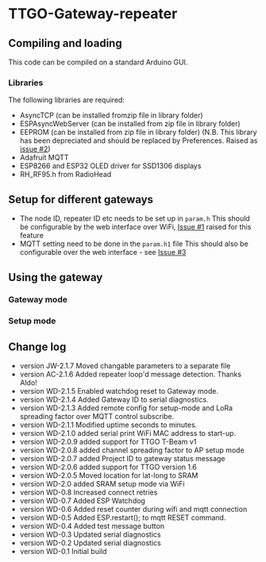 # TTGO-Gateway-repeater
## Compiling and loading
This code can be compiled on a standard Arduino GUI.
### Libraries
The following libraries are required:
- AsyncTCP (can be installed fromzip file in library folder)
- ESPAsyncWebServer (can be installed from zip file in library folder)
- EEPROM (can be installed from zip file in library folder) (N.B. This library has been depreciated and should be replaced by Preferences. Raised as [issue #2](https://github.com/aklciot/TTGO-Gateway-repeater/issues/2))
- Adafruit MQTT
- ESP8266 and ESP32 OLED driver for SSD1306 displays
- RH_RF95.h from RadioHead

## Setup for different gateways
* The node ID, repeater ID etc needs to be set up in `param.h`
This should be configurable by the web interface over WiFi, [Issue #1](https://github.com/aklciot/TTGO-Gateway-repeater/issues/1) raised for this feature
* MQTT setting need to be done in the `param.h1` file
This should also be configurable over the web interface - see [Issue #3](https://github.com/aklciot/TTGO-Gateway-repeater/issues/3)

## Using the gateway
### Gateway mode

### Setup mode

## Change log
- version JW-2.1.7 Moved changable parameters to a separate file
- version AC-2.1.6 Added repeater loop'd message detection. Thanks Aldo!
- version WD-2.1.5 Enabled watchdog reset to Gateway mode.
- version WD-2.1.4 Added Gateway ID to serial diagnostics.
- version WD-2.1.3 Added remote config for setup-mode and LoRa spreading factor over MQTT control subscribe.
- version WD-2.1.1 Modified uptime seconds to minutes.
- version WD-2.1.0 added serial print WiFi MAC address to start-up.
- version WD-2.0.9 added support for TTGO T-Beam v1
- version WD-2.0.8 added channel spreading factor to AP setup mode
- version WD-2.0.7 added Project ID to gateway status message
- version WD-2.0.6 added support for TTGO version 1.6
- version WD-2.0.5 Moved location for lat-long to SRAM
- version WD-2.0 added SRAM setup mode via WiFi
- version WD-0.8 Increased connect retries
- version WD-0.7 Added ESP Watchdog
- version WD-0.6 Added reset counter during wifi and mqtt connection
- version WD-0.5 Added ESP.restart(); to mqtt RESET command.
- version WD-0.4 Added test message button
- version WD-0.3 Updated serial diagnostics
- version WD-0.2 Updated serial diagnostics
- version WD-0.1 Initial build
